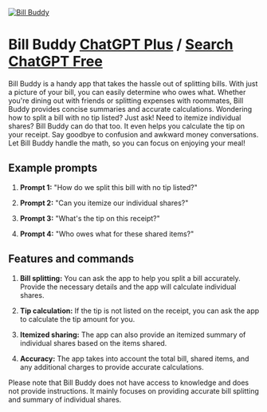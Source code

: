 
[![Bill Buddy](https://files.oaiusercontent.com/file-au6SvWkNaeaFMdmSNoO5bAJv?se=2123-10-16T23%3A27%3A08Z&sp=r&sv=2021-08-06&sr=b&rscc=max-age%3D31536000%2C%20immutable&rscd=attachment%3B%20filename%3D7b9cc150-ecbb-4bfb-be4b-90927382a1e2.png&sig=omwEgm4sOeYvmW%2B3LSaRxzK9logO%2BvJh9HOopPa2/tc%3D)](https://chat.openai.com/g/g-STcFss3pZ-bill-buddy)

# Bill Buddy [ChatGPT Plus](https://chat.openai.com/g/g-STcFss3pZ-bill-buddy) / [Search ChatGPT Free](https://gptcall.net/index.html#/?search=Bill%20Buddy)

Bill Buddy is a handy app that takes the hassle out of splitting bills. With just a picture of your bill, you can easily determine who owes what. Whether you're dining out with friends or splitting expenses with roommates, Bill Buddy provides concise summaries and accurate calculations. Wondering how to split a bill with no tip listed? Just ask! Need to itemize individual shares? Bill Buddy can do that too. It even helps you calculate the tip on your receipt. Say goodbye to confusion and awkward money conversations. Let Bill Buddy handle the math, so you can focus on enjoying your meal!

## Example prompts

1. **Prompt 1:** "How do we split this bill with no tip listed?"

2. **Prompt 2:** "Can you itemize our individual shares?"

3. **Prompt 3:** "What's the tip on this receipt?"

4. **Prompt 4:** "Who owes what for these shared items?"

## Features and commands

1. **Bill splitting:** You can ask the app to help you split a bill accurately. Provide the necessary details and the app will calculate individual shares.

2. **Tip calculation:** If the tip is not listed on the receipt, you can ask the app to calculate the tip amount for you.

3. **Itemized sharing:** The app can also provide an itemized summary of individual shares based on the items shared.

4. **Accuracy:** The app takes into account the total bill, shared items, and any additional charges to provide accurate calculations.

Please note that Bill Buddy does not have access to knowledge and does not provide instructions. It mainly focuses on providing accurate bill splitting and summary of individual shares.


